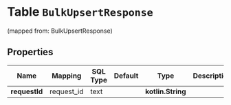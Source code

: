 
# Table `BulkUpsertResponse`
(mapped from: BulkUpsertResponse)

## Properties
Name | Mapping | SQL Type | Default | Type | Description | Notes
---- | ------- | -------- | ------- | ---- | ----------- | -----
**requestId** | request_id | text |  | **kotlin.String** |  |  [optional]



